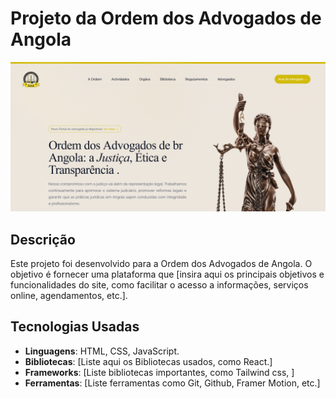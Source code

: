 ﻿# Projeto da Ordem dos Advogados de Angola

![Imagem do Site](src/assets/img/img.png)

## Descrição

Este projeto foi desenvolvido para a Ordem dos Advogados de Angola. O objetivo é fornecer uma plataforma que [insira aqui os principais objetivos e funcionalidades do site, como facilitar o acesso a informações, serviços online, agendamentos, etc.].

## Tecnologias Usadas

- **Linguagens**: HTML, CSS, JavaScript. 
- **Bibliotecas**: [Liste aqui os Bibliotecas usados, como React.]
- **Frameworks**: [Liste bibliotecas importantes, como Tailwind css, ]
- **Ferramentas**: [Liste ferramentas como Git, Github, Framer Motion, etc.]
